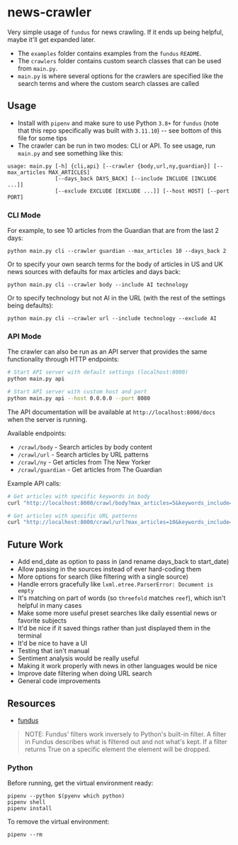 # news-crawler

Very simple usage of `fundus` for news crawling. If it ends up being helpful, maybe it'll get expanded later.

- The `examples` folder contains examples from the `fundus` `README`.
- The `crawlers` folder contains custom search classes that can be used from `main.py`.
- `main.py` is where several options for the crawlers are specified like the search terms and where the custom search classes are called

## Usage
- Install with `pipenv` and make sure to use Python `3.8+` for `fundus` (note that this repo specifically was built with `3.11.10`) -- see bottom of this file for some tips
- The crawler can be run in two modes: CLI or API. To see usage, run `main.py` and see something like this:
```
usage: main.py [-h] {cli,api} [--crawler {body,url,ny,guardian}] [--max_articles MAX_ARTICLES]
               [--days_back DAYS_BACK] [--include INCLUDE [INCLUDE ...]]
               [--exclude EXCLUDE [EXCLUDE ...]] [--host HOST] [--port PORT]
```

### CLI Mode
For example, to see 10 articles from the Guardian that are from the last 2 days:
```
python main.py cli --crawler guardian --max_articles 10 --days_back 2
```

Or to specify your own search terms for the body of articles in US and UK news sources with defaults for max articles and days back:

```
python main.py cli --crawler body --include AI technology
```

Or to specify technology but not AI in the URL (with the rest of the settings being defaults):

```
python main.py cli --crawler url --include technology --exclude AI
```

### API Mode
The crawler can also be run as an API server that provides the same functionality through HTTP endpoints:

```bash
# Start API server with default settings (localhost:8000)
python main.py api

# Start API server with custom host and port
python main.py api --host 0.0.0.0 --port 8080
```

The API documentation will be available at `http://localhost:8000/docs` when the server is running.

Available endpoints:
- `/crawl/body` - Search articles by body content
- `/crawl/url` - Search articles by URL patterns
- `/crawl/ny` - Get articles from The New Yorker
- `/crawl/guardian` - Get articles from The Guardian

Example API calls:
```bash
# Get articles with specific keywords in body
curl "http://localhost:8000/crawl/body?max_articles=5&keywords_include=climate&keywords_include=pollution"

# Get articles with specific URL patterns
curl "http://localhost:8000/crawl/url?max_articles=10&keywords_include=technology&keywords_exclude=AI"
```

## Future Work
- Add end_date as option to pass in (and rename days_back to start_date)
- Allow passing in the sources instead of ever hard-coding them
- More options for search (like filtering with a single source)
- Handle errors gracefully like `lxml.etree.ParserError: Document is empty`
- It's matching on part of words (so `threefold` matches `reef`), which isn't helpful in many cases
- Make some more useful preset searches like daily essential news or favorite subjects
- It'd be nice if it saved things rather than just displayed them in the terminal
- It'd be nice to have a UI
- Testing that isn't manual
- Sentiment analysis would be really useful
- Making it work properly with news in other languages would be nice
- Improve date filtering when doing URL search
- General code improvements

## Resources
- [fundus](https://github.com/flairNLP/fundus)

> NOTE: Fundus' filters work inversely to Python's built-in filter. A filter in Fundus describes what is filtered out and not what's kept. If a filter returns True on a specific element the element will be dropped.

### Python

Before running, get the virtual environment ready:
```
pipenv --python $(pyenv which python)
pipenv shell
pipenv install
```

To remove the virtual environment:
```
pipenv --rm
```